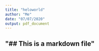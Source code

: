 ```yaml
---
title: "heloworld"
author: "Me"
date: "07/07/2020"
output: pdf_document
---
```


## "## This is a markdown file"